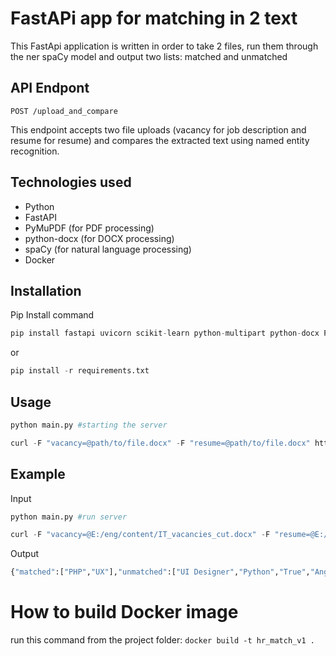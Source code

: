 
# FastAPi app for matching in 2 text

This FastApi application is written in order to take 2 files, run them through the ner spaCy model and output two lists: matched and unmatched


## API Endpont

```POST /upload_and_compare```

This endpoint accepts two file uploads (vacancy for job description and resume for resume) and compares the extracted text using named entity recognition.


## Technologies  used 

- Python
- FastAPI
- PyMuPDF (for PDF processing)
- python-docx (for DOCX processing)
- spaCy (for natural language processing)
- Docker
## Installation

Pip Install command

```python
pip install fastapi uvicorn scikit-learn python-multipart python-docx PyMuPDF spacy
```
or 
```python
pip install -r requirements.txt
```
## Usage

```python
python main.py #starting the server

curl -F "vacancy=@path/to/file.docx" -F "resume=@path/to/file.docx" http://127.0.0.1:8000/compare #console command with endpoint "compare"
```


## Example

Input

```python
python main.py #run server 

curl -F "vacancy=@E:/eng/content/IT_vacancies_cut.docx" -F "resume=@E:/eng/content/hh_ru.cut.docx" http://127.0.0.1:8000/upload_and_compare #console command with links to the necessary files

```

Output

```python
{"matched":["PHP","UX"],"unmatched":["UI Designer","Python","True","Angular","CSS","JS","Pride","SQL","Node.js","PostgreSQL","1С\nTrue","Adobe Illustrator","'","SEO","MySQL","140000.0","Grid Dynamics\nFull","1С: Предприятие 8","1С","48813842","34800.0","Baker","Django Framework","73950.0","Space307","CRM","Golang","Redis","80000.0","Docker","Linux","Photoshop","30000.0","Nginx","70000.0","Nagios","Google AdWords","Git","150000.0","Analytics","HTML","UI","Zenon"]}
```
# How to build Docker image

run this command from the project folder:
```docker build -t hr_match_v1 .```
